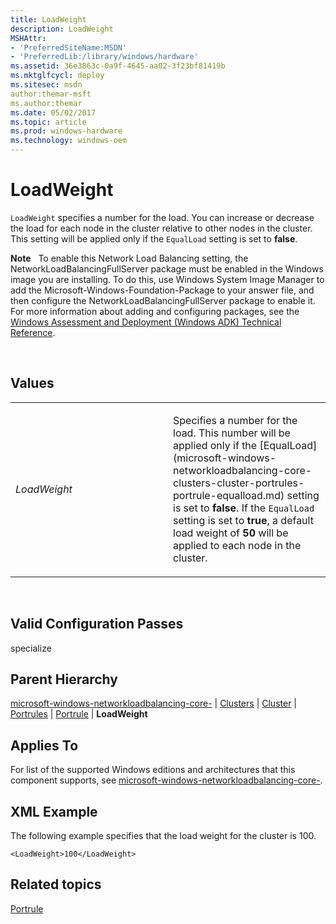 ```yaml
---
title: LoadWeight
description: LoadWeight
MSHAttr:
- 'PreferredSiteName:MSDN'
- 'PreferredLib:/library/windows/hardware'
ms.assetid: 36e3863c-0a9f-4645-aa02-3f23bf81419b
ms.mktglfcycl: deploy
ms.sitesec: msdn
author:themar-msft
ms.author:themar
ms.date: 05/02/2017
ms.topic: article
ms.prod: windows-hardware
ms.technology: windows-oem
---
```


# LoadWeight


`LoadWeight` specifies a number for the load. You can increase or decrease the load for each node in the cluster relative to other nodes in the cluster. This setting will be applied only if the `EqualLoad` setting is set to **false**.

**Note**  
To enable this Network Load Balancing setting, the NetworkLoadBalancingFullServer package must be enabled in the Windows image you are installing. To do this, use Windows System Image Manager to add the Microsoft-Windows-Foundation-Package to your answer file, and then configure the NetworkLoadBalancingFullServer package to enable it. For more information about adding and configuring packages, see the [Windows Assessment and Deployment (Windows ADK) Technical Reference](http://go.microsoft.com/fwlink/?LinkId=206587).

 

## Values


<table>
<colgroup>
<col width="50%" />
<col width="50%" />
</colgroup>
<tbody>
<tr class="odd">
<td><p><em>LoadWeight</em></p></td>
<td><p>Specifies a number for the load. This number will be applied only if the [EqualLoad](microsoft-windows-networkloadbalancing-core-clusters-cluster-portrules-portrule-equalload.md) setting is set to <strong>false</strong>. If the <code>EqualLoad</code> setting is set to <strong>true</strong>, a default load weight of <strong>50</strong> will be applied to each node in the cluster.</p></td>
</tr>
</tbody>
</table>

 

## Valid Configuration Passes


specialize

## Parent Hierarchy


[microsoft-windows-networkloadbalancing-core-](microsoft-windows-networkloadbalancing-core.md) | [Clusters](microsoft-windows-networkloadbalancing-core-clusters.md) | [Cluster](microsoft-windows-networkloadbalancing-core-clusters-cluster.md) | [Portrules](microsoft-windows-networkloadbalancing-core-clusters-cluster-portrules.md) | [Portrule](microsoft-windows-networkloadbalancing-core-clusters-cluster-portrules-portrule.md) | **LoadWeight**

## Applies To


For list of the supported Windows editions and architectures that this component supports, see [microsoft-windows-networkloadbalancing-core-](microsoft-windows-networkloadbalancing-core.md).

## XML Example


The following example specifies that the load weight for the cluster is 100.

```
<LoadWeight>100</LoadWeight>
```

## Related topics


[Portrule](microsoft-windows-networkloadbalancing-core-clusters-cluster-portrules-portrule.md)

 

 







